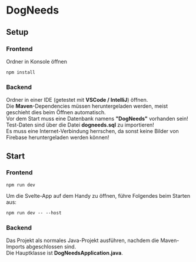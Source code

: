 # DogNeeds

## Setup
### Frontend
Ordner in Konsole öffnen
```
npm install
```

### Backend
Ordner in einer IDE (getestet mit __VSCode / IntelliJ__) öffnen.<br />
Die __Maven__-Dependencies müssen heruntergeladen werden, meist geschieht dies beim Öffnen automatisch.<br />
Vor dem Start muss eine Datenbank namens __"DogNeeds"__ vorhanden sein!<br />
Test-Daten sind über die Datei __dogneeds.sql__ zu importieren!<br />
Es muss eine Internet-Verbindung herrschen, da sonst keine Bilder von Firebase heruntergeladen werden können!

## Start
### Frontend
```
npm run dev
```

Um die Svelte-App auf dem Handy zu öffnen, führe Folgendes beim Starten aus:
```
npm run dev -- --host
```

### Backend
Das Projekt als normales Java-Projekt ausführen, nachdem die Maven-Imports abgeschlossen sind.<br />
Die Hauptklasse ist __DogNeedsApplication.java__.